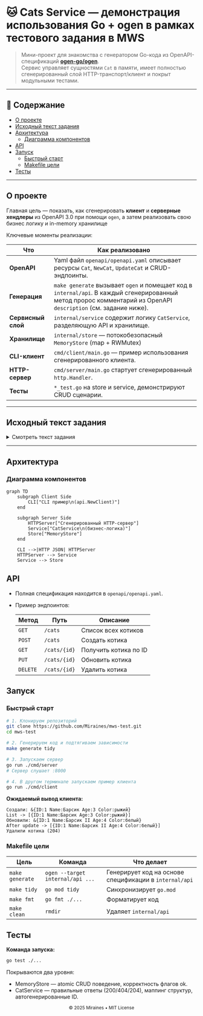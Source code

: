 # 🐱 Cats Service — демонстрация использования Go + **ogen** в рамках тестового задания в MWS

> Мини-проект для знакомства с генератором Go-кода из OpenAPI-спецификаций 
**[ogen-go/ogen](https://github.com/ogen-go/ogen)**.  
> Сервис управляет сущностями `Cat` в памяти, имеет полностью сгенерированный слой HTTP-транспорт/клиент и покрыт
> модульными тестами.

---

## 📑 Содержание

- [О проекте](#о-проекте)
- [Исходный текст задания](#исходный-текст-задания)
- [Архитектура](#архитектура)
    - [Диаграмма компонентов](#диаграмма-компонентов)
- [API](#api)
- [Запуск](#запуск)
    - [Быстрый старт](#быстрый-старт)
    - [Makefile цели](#makefile-цели)
- [Тесты](#тесты)

---

## О проекте

Главная цель — показать, как сгенерировать **клиент** и **серверные хендлеры** из OpenAPI 3.0 при помощи `ogen`, а затем
реализовать свою бизнес логику и in-memory хранилище

Ключевые моменты реализации:

| Что                | Как реализовано                                                                                                                                                 |
|--------------------|-----------------------------------------------------------------------------------------------------------------------------------------------------------------|
| **OpenAPI**        | Yaml файл `openapi/openapi.yaml` описывает ресурсы `Cat`, `NewCat`, `UpdateCat` и CRUD-эндпоинты.                                                               |
| **Генерация**      | `make generate` вызывает `ogen` и помещает код в `internal/api`. В каждый сгенерированный метод пророс комментарий из OpenAPI `description` (см. задание ниже). |
| **Сервисный слой** | `internal/service` содержит логику `CatService`, разделяющую API и хранилище.                                                                                   |
| **Хранилище**      | `internal/store` — потокобезопасный `MemoryStore` (map + RWMutex)                                                                                               |
| **CLI-клиент**     | `cmd/client/main.go` — пример использования сгенерированного клиента.                                                                                           |
| **HTTP-сервер**    | `cmd/server/main.go` стартует сгенерированный `http.Handler`.                                                                                                   |
| **Тесты**          | `*_test.go` на store и service, демонстрируют CRUD сценарии.                                                                                                    |

---

## Исходный текст задания

<details>
<summary>Смотреть текст задания</summary>

Генерация golang кода с помощью ogen

**Задача:**  
Разобраться в генераторе golang кода по OpenAPI спецификации — Ogen (https://github.com/ogen-go/ogen).  
Реализовать изменение формата сгенерированного кода — добавить комментарий openapi спецификацией к каждому методу. Нужно
понять самостоятельно в какое поле метода openapi нужно добавить комментарий, чтобы оно проросло в комментарий к
сгенеренному handle методу ogen. **Расширять сам ogen генератор не нужно.**

В качестве OAPI спецификации использовать самописную спецификацию, где описать простой контракт с одной схемой
ресурсом (сущность может быть любой) и CRUD методами для нее. Имплементировать клиентскую и серверную логику. Храним
данные на сервере in-memory.

**Результат:**

- в сгенерированном коде у каждого метода есть комментарий с описанием этого метода на OpenAPI,
- возможность запустить сгенерированный сервер и сходить в него сгенерированным клиентом.

</details>

---

## Архитектура

### Диаграмма компонентов

```mermaid
graph TD
    subgraph Client Side
        CLI["CLI пример\n(api.NewClient)"]
    end

    subgraph Server Side
        HTTPServer["Сгенерированный HTTP-сервер"]
        Service["CatService\n(бизнес-логика)"]
        Store["MemoryStore"]
    end

    CLI -->|HTTP JSON| HTTPServer
    HTTPServer --> Service
    Service --> Store
```

## API

- Полная спецификация находится в `openapi/openapi.yaml`.
- Пример эндпоинтов:

  | Метод    | Путь         | Описание              |
    | -------- | ------------ |-----------------------|
  | `GET`    | `/cats`      | Список всех котиков   |
  | `POST`   | `/cats`      | Создать котика        |
  | `GET`    | `/cats/{id}` | Получить котика по ID |
  | `PUT`    | `/cats/{id}` | Обновить котика       |
  | `DELETE` | `/cats/{id}` | Удалить  котика       |

## Запуск

### Быстрый старт

```bash
# 1. Клонируем репозиторий
git clone https://github.com/Miraines/mws-test.git
cd mws-test

# 2. Генерируем код и подтягиваем зависимости
make generate tidy

# 3. Запускаем сервер
go run ./cmd/server
# Сервер слушает :8000

# 4. В другом терминале запускаем пример клиента
go run ./cmd/client
```

**Ожидаемый вывод клиента:**

```
Создали: &{ID:1 Name:Барсик Age:3 Color:рыжий}
List -> [{ID:1 Name:Барсик Age:3 Color:рыжий}]
Обновили: &{ID:1 Name:Барсик II Age:4 Color:белый}
After update -> [{ID:1 Name:Барсик II Age:4 Color:белый}]
Удалили котика (204)
```

### Makefile цели

| Цель            | Команда                          | Что делает                                             |
|-----------------|----------------------------------|--------------------------------------------------------|
| `make generate` | `ogen --target internal/api ...` | Генерирует код на основе спецификации в `internal/api` |
| `make tidy`     | `go mod tidy`                    | Синхронизирует `go.mod`                                |
| `make fmt`      | `go fmt ./...`                   | Форматирует код                                        |
| `make clean`    | `rmdir`                          | Удаляет `internal/api`                                 |


## Тесты

**Команда запуска:**

```bash
go test ./...
```

Покрываются два уровня:
- MemoryStore — atomic CRUD поведение, корректность флагов ok.
- CatService — правильные ответы (200/404/204), маппинг структур, автогенерированные ID.

<p align="center"><sub>© 2025 Miraines • MIT License</sub></p>
